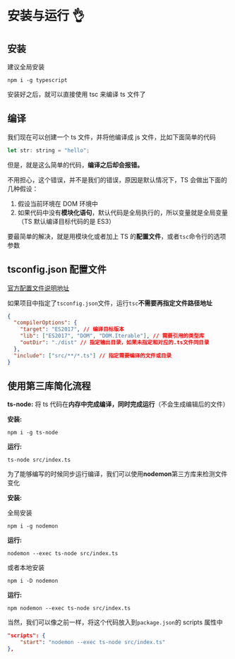 # 安装与运行 👌

## 安装

建议全局安装

```shell
npm i -g typescript
```

安装好之后，就可以直接使用 tsc 来编译 ts 文件了

## 编译

我们现在可以创建一个 ts 文件，并将他编译成 js 文件，比如下面简单的代码

```js
let str: string = "hello";
```

但是，就是这么简单的代码，**编译之后却会报错。**

不用担心，这个错误，并不是我们的错误，原因是默认情况下，TS 会做出下面的几种假设：

1. 假设当前环境在 DOM 环境中
2. 如果代码中没有**模块化语句**，默认代码是全局执行的，所以变量就是全局变量（TS 默认编译目标代码的是 ES3）

要最简单的解决，就是用模块化或者加上 TS 的**配置文件**，或者`tsc`命令行的选项参数

## tsconfig.json 配置文件

[官方配置文件说明地址](https://www.typescriptlang.org/tsconfig)

<!-- 具体说明见[tsconfig.json](./02tsconfig.json.md) -->

如果项目中指定了`tsconfig.json`文件，运行`tsc`**不需要再指定文件路径地址**

```json
{
  "compilerOptions": {
    "target": "ES2017", // 编译目标版本
    "lib": ["ES2017", "DOM", "DOM.Iterable"], // 需要引用的类型库
    "outDir": "./dist" // 指定输出目录，如果未指定和对应的.ts文件同目录
  },
  "include": ["src/**/*.ts"] // 指定需要编译的文件或目录
}
```

## 使用第三库简化流程

**ts-node:** 将 ts 代码在**内存中完成编译，同时完成运行**（不会生成编辑后的文件）

**安装:**

```shell
npm i -g ts-node
```

**运行:**

```shell
ts-node src/index.ts
```

为了能够编写的时候同步运行编译，我们可以使用**nodemon**第三方库来检测文件变化

**安装:**

全局安装

```shell
npm i -g nodemon
```

**运行:**

```shell
nodemon --exec ts-node src/index.ts
```

或者本地安装

```shell
npm i -D nodemon
```

**运行:**

```shell
npm nodemon --exec ts-node src/index.ts
```

当然，我们可以像之前一样，将这个代码放入到`package.json`的 scripts 属性中

```json
"scripts": {
    "start": "nodemon --exec ts-node src/index.ts"
},
```
